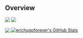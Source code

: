 ## Overview

![](https://img.shields.io/badge/Code-Python-informational?style=for-the-badge&logo=python&logoColor=white&color=2bbc8a)
![](https://img.shields.io/badge/Code-C++-informational?style=for-the-badge&&logo=c&logoColor=white&color=2bbc8a)

<a href="https://github.com/erichugoforever">
  <img align="center" src="https://github-readme-stats.vercel.app/api/top-langs/?username=erichugoforever&hide=java,html,tex&title_color=ffffff&text_color=c9cacc&icon_color=2bbc8a&bg_color=1d1f21&langs_count=3" />
</a>
<a href="https://github.com/erichugoforever">
  <img align="center" src="https://github-readme-stats.vercel.app/api?username=erichugoforever&show_icons=true&line_height=27&count_private=true&title_color=ffffff&text_color=c9cacc&icon_color=2bbc8a&bg_color=1d1f21" alt="erichugoforever's GitHub Stats" />
</a>
